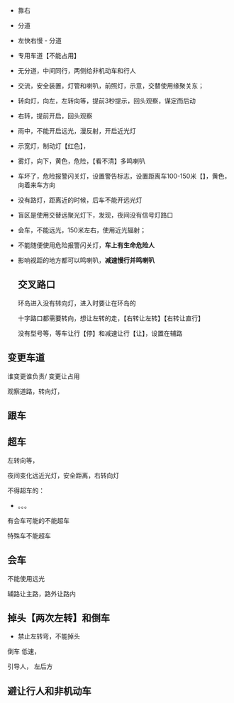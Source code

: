 



- 靠右

- 分道

- 左快右慢 - 分道

- 专用车道【不能占用】

- 无分道，中间同行，两侧给非机动车和行人

- 交流，安全装置，灯管和喇叭，前照灯，示意，交替使用缘聚关东；

- 转向灯，向左，左转向等，提前3秒提示，回头观察，谋定而后动

- 右转，提前开启，回头观察

- 雨中，不能开启远光，漫反射，开启近光灯

- 示宽灯，制动灯【红色】，

- 雾灯，向下，黄色，危险，【看不清】多鸣喇叭

- 车坏了，危险报警闪关灯，设置警告标志，设置距离车100-150米【】，黄色，向着来车方向

- 没有路灯，距离近的时候，后车不能开远光灯

- 盲区是使用交替远聚光灯下，发现，夜间没有信号灯路口

- 会车，不能远光，150米左右，使用近光辐射；

- 不能随便使用危险报警闪关灯，**车上有生命危险人**

- 影响视距的地方都可以鸣喇叭，**减速慢行并鸣喇叭**

  ## 交叉路口

  环岛进入没有转向灯，进入时要让在环岛的

  十字路口都需要转向，想让左转的走，【右转让左转】【右转让直行】

  没有型号等，等车让行【停】和减速让行【让】，设置在辅路

## 变更车道

谁变更谁负责/ 变更让占用

观察道路，转向灯，

## 跟车

## 超车

左转向等，

夜间变化远近光灯，安全距离，右转向灯

不得超车的：

- 。。。

有会车可能的不能超车

特殊车不能超车

## 会车

不能使用远光

辅路让主路，路外让路内

## 掉头【两次左转】和倒车

- 禁止左转弯，不能掉头

倒车 低速，

引导人， 左后方

## 避让行人和非机动车

